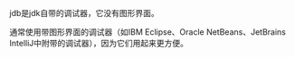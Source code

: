 jdb是jdk自带的调试器，它没有图形界面。

通常使用带图形界面的调试器（如IBM Eclipse、Oracle NetBeans、JetBrains IntelliJ中附带的调试器），因为它们用起来更方便。

